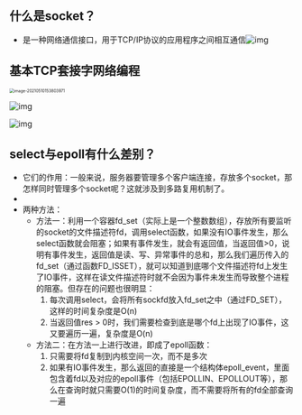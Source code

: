 ## 什么是socket？

-   是一种网络通信接口，用于TCP/IP协议的应用程序之间相互通信![img](C:\Users\huany\Documents\note\pictures\v2-c5c1adef314050e1a524b4612e9d7c98_720w.jpg)

## 基本TCP套接字网络编程



<img src="C:\Users\huany\Documents\note\pictures\image-20210510153803971-1620632502670.png" alt="image-20210510153803971" style="zoom:50%;" />

![img](C:\Users\huany\Documents\note\pictures\f9674915-13a5-4e64-9f1e-d4cf2a0cbfed-4786849.jpg)

![img](C:\Users\huany\Documents\note\pictures\a4f7c170-9c58-4373-9dbe-b583adf33114-4786849.jpg)

## select与epoll有什么差别？

-   它们的作用：一般来说，服务器要管理多个客户端连接，存放多个socket，那怎样同时管理多个socket呢？这就涉及到多路复用机制了。
-   
-   两种方法：
    -   方法一：利用一个容器fd_set（实际上是一个整数数组），存放所有要监听的socket的文件描述符fd，调用select函数，如果没有IO事件发生，那么select函数就会阻塞；如果有事件发生，就会有返回值，当返回值>0，说明有事件发生，返回值是读、写、异常事件的总和，那么我们遍历传入的fd_set（通过函数FD_ISSET），就可以知道到底哪个文件描述符fd上发生了IO事件，这样在读文件描述符时就不会因为事件未发生而导致整个进程的阻塞。但存在的问题也很明显：
        1.  每次调用select，会将所有sockfd放入fd_set之中（通过FD_SET），这样的时间复杂度是O(n)
        2.  当返回值res > 0时，我们需要检查到底是哪个fd上出现了IO事件，这又要遍历一遍，复杂度是O(n)
    -   方法二：在方法一上进行改进，即成了epoll函数：
        1.  只需要将fd复制到内核空间一次，而不是多次
        2.  如果有IO事件发生，那么返回的直接是一个结构体epoll_event，里面包含着fd以及对应的epoll事件（包括EPOLLIN、EPOLLOUT等），那么在查询时就只需要O(1)的时间复杂度，而不需要将所有的fd全部查询一遍



